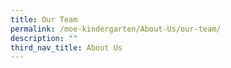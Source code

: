 ```yaml
---
title: Our Team
permalink: /moe-kindergarten/About-Us/our-team/
description: ""
third_nav_title: About Us
---
```

